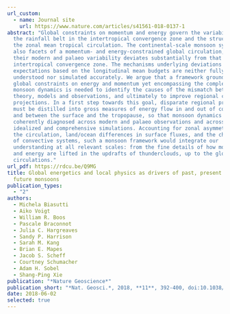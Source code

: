 ```yaml
---
url_custom:
  - name: Journal site
    url: https://www.nature.com/articles/s41561-018-0137-1
abstract: "Global constraints on momentum and energy govern the variability of
  the rainfall belt in the intertropical convergence zone and the structure of
  the zonal mean tropical circulation. The continental-scale monsoon systems are
  also facets of a momentum- and energy-constrained global circulation, but
  their modern and palaeo variability deviates substantially from that of the
  intertropical convergence zone. The mechanisms underlying deviations from
  expectations based on the longitudinal mean budgets are neither fully
  understood nor simulated accurately. We argue that a framework grounded in
  global constraints on energy and momentum yet encompassing the complexities of
  monsoon dynamics is needed to identify the causes of the mismatch between
  theory, models and observations, and ultimately to improve regional climate
  projections. In a first step towards this goal, disparate regional processes
  must be distilled into gross measures of energy flow in and out of continents
  and between the surface and the tropopause, so that monsoon dynamics may be
  coherently diagnosed across modern and palaeo observations and across
  idealized and comprehensive simulations. Accounting for zonal asymmetries in
  the circulation, land/ocean differences in surface fluxes, and the character
  of convective systems, such a monsoon framework would integrate our
  understanding at all relevant scales: from the fine details of how moisture
  and energy are lifted in the updrafts of thunderclouds, up to the global
  circulations."
url_pdf: https://rdcu.be/Q9MG
title: Global energetics and local physics as drivers of past, present and
  future monsoons
publication_types:
  - "2"
authors:
  - Michela Biasutti
  - Aiko Voigt
  - William R. Boos
  - Pascale Braconnot
  - Julia C. Hargreaves
  - Sandy P. Harrison
  - Sarah M. Kang
  - Brian E. Mapes
  - Jacob S. Scheff
  - Courtney Schumacher
  - Adam H. Sobel
  - Shang-Ping Xie
publication: "*Nature Geoscience*"
publication_short: "*Nat. Geosci.*, 2018, **11**, 392-400, doi:10.1038/s41561-018-0137-1"
date: 2018-06-02
selected: true
---
```

